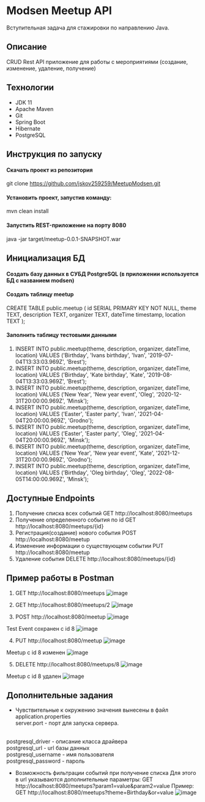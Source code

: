 # Modsen Meetup API
Вступительная задача для стажировки по направлению Java.

## Описание
CRUD Rest API приложение для работы с мероприятиями (создание, изменение, удаление, получение)

## Технологии
* JDK 11
* Apache Maven
* Git
* Spring Boot
* Hibernate
* PostgreSQL

## Инструкция по запуску
#### Скачать проект из репозитория
git clone https://github.com/jskov259259/MeetupModsen.git
#### Установить проект, запустив команду:
mvn clean install
#### Запустить REST-приложение на порту 8080
java -jar target/meetup-0.0.1-SNAPSHOT.war

## Инициализация БД
#### Создать базу данных в СУБД PostgreSQL (в приложении используется БД с названием modsen) 
#### Создать таблицу meetup
CREATE TABLE public.meetup
(
    id SERIAL PRIMARY KEY NOT NULL,
    theme TEXT,
    description TEXT,
	organizer TEXT,
    dateTime timestamp,
	location TEXT
);
#### Заполнить таблицу тестовыми данными
1. INSERT INTO public.meetup(theme, description, organizer, dateTime, location) VALUES ('Birthday', 'Ivans birthday', 'Ivan', '2019-07-04T13:33:03.969Z', 'Brest');
2. INSERT INTO public.meetup(theme, description, organizer, dateTime, location) VALUES ('Birthday', 'Kate birthday', 'Kate', '2019-08-04T13:33:03.969Z', 'Brest');
3. INSERT INTO public.meetup(theme, description, organizer, dateTime, location) VALUES ('New Year', 'New year event', 'Oleg', '2020-12-31T20:00:00.969Z', 'Minsk');
4. INSERT INTO public.meetup(theme, description, organizer, dateTime, location) VALUES ('Easter', 'Easter party', 'Ivan', '2021-04-04T20:00:00.969Z', 'Grodno');
5. INSERT INTO public.meetup(theme, description, organizer, dateTime, location) VALUES ('Easter', 'Easter party', 'Oleg', '2021-04-04T20:00:00.969Z', 'Minsk');
6. INSERT INTO public.meetup(theme, description, organizer, dateTime, location) VALUES ('New Year', 'New year event', 'Kate', '2021-12-31T20:00:00.969Z', 'Grodno');
7. INSERT INTO public.meetup(theme, description, organizer, dateTime, location) VALUES ('Birthday', 'Oleg birthday', 'Oleg', '2022-08-05T14:00:00.969Z', 'Minsk');

## Доступные Endpoints
1. Получение списка всех событий GET http://localhost:8080/meetups
2. Получение определенного события по id GET http://localhost:8080/meetups/{id}
3. Регистрация(создание) нового события POST http://localhost:8080/meetup
4. Изменение информации о существующем событии PUT http://localhost:8080/meetup
5. Удаление события DELETE http://localhost:8080/meetups/{id}

## Пример работы в Postman
1. GET http://localhost:8080/meetups
![image](https://user-images.githubusercontent.com/79707407/198869275-500113c4-7964-4453-8417-afbad7f7177e.png)

2. GET http://localhost:8080/meetups/2
![image](https://user-images.githubusercontent.com/79707407/198869350-e6d7bf92-9e9c-4e6b-aa6e-1abf0543bcfc.png)

3. POST http://localhost:8080/meetup
![image](https://user-images.githubusercontent.com/79707407/198870680-b604f489-b5da-41e6-9ce2-8435e45c5c2c.png)

Test Event сохранен с id 8
![image](https://user-images.githubusercontent.com/79707407/198870632-0390be66-261a-42c7-aefb-62024fc12ec8.png)

4. PUT http://localhost:8080/meetup
![image](https://user-images.githubusercontent.com/79707407/198870771-8ff735f7-666e-4ffc-8cb9-6dc2518b7fc1.png)

Meetup с id 8 изменен
![image](https://user-images.githubusercontent.com/79707407/198870800-7a67c73d-2cf0-4e8c-bc01-7a9d6a036e5a.png)

5. DELETE http://localhost:8080/meetups/8
![image](https://user-images.githubusercontent.com/79707407/198870832-0d043649-a6fe-4391-83a9-4754a9823382.png)

Meetup с id 8 удален
![image](https://user-images.githubusercontent.com/79707407/198870862-cd193f84-92d8-49b1-a995-4e0fa7c9a954.png)


## Дополнительные задания
- Чувствительные к окружению значения вынесены в файл application.properties <br/>
server.port - порт для запуска сервера. <br/>
<br/>
postgresql_driver - описание класса драйвера <br/>
postgresql_url - url базы данных <br/>
postgresql_username - имя пользователя <br/>
postgresql_password - пароль <br/>

- Возможность фильтрации событий при получение списка
Для этого в url указываются дополнительные параметры: GET http://localhost:8080/meetups?param1=value&param2=value
Пример: GET http://localhost:8080/meetups?theme=Birthday&or=value
![image](https://user-images.githubusercontent.com/79707407/198875802-7ab4f26b-ce40-4596-9414-d1417af282d7.png)
